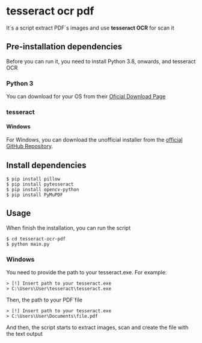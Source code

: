 # **tesseract ocr pdf**
It´s a script extract PDF´s images and use **tesseract OCR** for scan it

## Pre-installation dependencies
Before you can run it, you need to install Python 3.8, onwards, and tesseract OCR
### Python 3
You can download for your OS from their [Oficial Download Page](https://www.python.org/downloads/)

### tesseract

#### Windows
For Windows, you can download the unofficial installer from the [official GitHub Repository](https://github.com/tesseract-ocr/tesseract/wiki#windows).

## Install dependencies

```
$ pip install pillow
$ pip install pytesseract
$ pip install opencv-python
$ pip install PyMuPDF
```

## Usage

When finish the installation, you can run the script
```
$ cd tesseract-ocr-pdf
$ python main.py
```

### Windows
You need to provide the path to your tesseract.exe. For example:
```
> [!] Insert path to your tesseract.exe
> C:\Users\User\tesseract\tesseract.exe
```
Then, the path to your PDF´file
```
> [!] Insert path to your tesseract.exe
> C:\Users\User\Documents\file.pdf
```
And then, the script starts to extract images, scan and create the file with the text output
